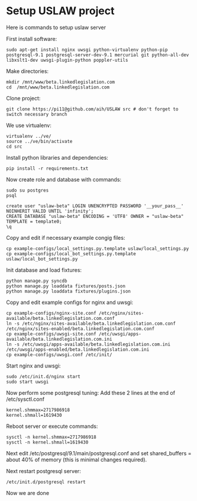 Setup USLAW project
===================

Here is commands to setup uslaw server

First install software:

    sudo apt-get install nginx uwsgi python-virtualenv python-pip postgresql-9.1 postgresql-server-dev-9.1 mercurial git python-all-dev libxslt1-dev uwsgi-plugin-python poppler-utils

Make directories:

    mkdir /mnt/www/beta.linkedlegislation.com
    cd  /mnt/www/beta.linkedlegislation.com

Clone project:

    git clone https://pi11@github.com/aih/USLAW src # don't forget to switch necessary branch 

We use virtualenv:

    virtualenv ../ve/
    source ../ve/bin/activate
    cd src

Install python libraries and dependencies:

    pip install -r requirements.txt


Now create role and database with commands:

    sudo su postgres
    psql

    create user "uslaw-beta" LOGIN UNENCRYPTED PASSWORD '__your_pass__' NOINHERIT VALID UNTIL 'infinity';
    CREATE DATABASE "uslaw-beta" ENCODING = 'UTF8' OWNER = "uslaw-beta" TEMPLATE = template0;
    \q

Copy and edit if necessary example congig files:
 
    cp example-configs/local_settings.py.template uslaw/local_settings.py
    cp example-configs/local_bot_settings.py.template uslaw/local_bot_settings.py


Init database and load fixtures:

    python manage.py syncdb 
    python manage.py loaddata fixtures/posts.json 
    python manage.py loaddata fixtures/plugins.json


Copy and edit example configs for nginx and uwsgi:

    cp example-configs/nginx-site.conf /etc/nginx/sites-available/beta.linkedlegislation.com.conf
    ln -s /etc/nginx/sites-available/beta.linkedlegislation.com.conf /etc/nginx/sites-enabled/beta.linkedlegislation.com.conf
    cp example-configs/uwsgi-site.conf /etc/uwsgi/apps-available/beta.linkedlegislation.com.ini
    ln -s /etc/uwsgi/apps-available/beta.linkedlegislation.com.ini /etc/uwsgi/apps-enabled/beta.linkedlegislation.com.ini
    cp example-configs/uwsgi.conf /etc/init/

Start nginx and uwsgi:

    sudo /etc/init.d/nginx start
    sudo start uwsgi

Now perform some postgresql tuning:
Add these 2 lines at the end of /etc/sysctl.conf

    kernel.shmmax=2717986918
    kernel.shmall=1619430

Reboot server or execute commands:
    
    sysctl -n kernel.shmmax=2717986918
    sysctl -n kernel.shmall=1619430


Next edit /etc/postgresql/9.1/main/postgresql.conf and set shared_buffers = about 40% of memory (this is minimal changes required).

Next restart postgresql server:

    /etc/init.d/postgresql restart

Now we are done


